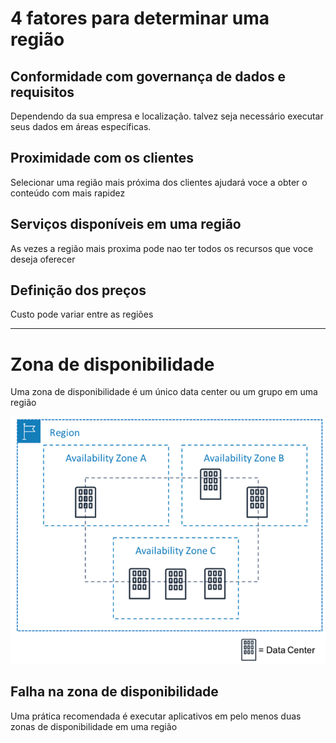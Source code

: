 # 4 fatores para determinar uma região

## Conformidade com governança de dados e requisitos
Dependendo da sua empresa e localização. talvez seja necessário executar seus dados em áreas específicas.

## Proximidade com os clientes
Selecionar uma região mais próxima dos clientes ajudará voce a obter o conteúdo com mais rapidez

## Serviços disponíveis em uma região
As vezes a região mais proxima pode nao ter todos os recursos que voce deseja oferecer

## Definição dos preços
Custo pode variar entre as regiões

---

# Zona de disponibilidade
Uma zona de disponibilidade é um único data center ou um grupo em uma região

![Zona de Disponibilidade](../../../_images/AWS-Cloud-Practitioner-Essentials/Modulo03/regions-and-zones.png)

## Falha na zona de disponibilidade
Uma prática recomendada é executar aplicativos em pelo menos duas zonas de disponibilidade em uma região